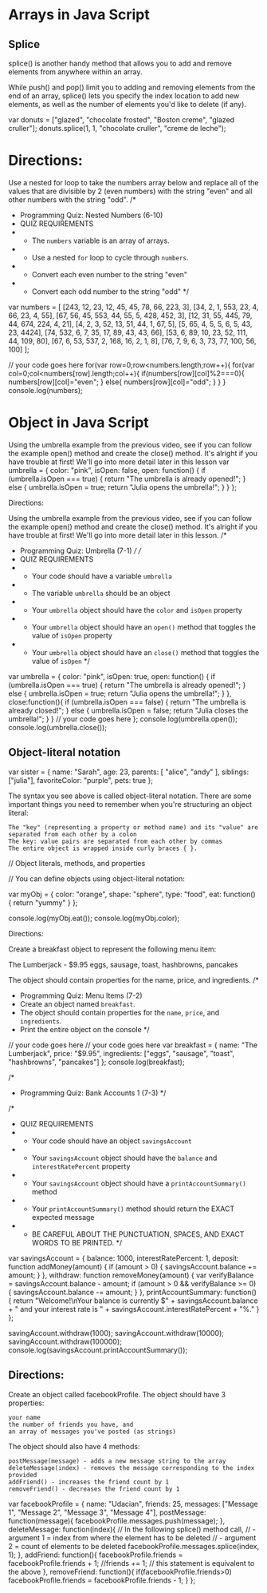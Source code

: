 # Arrays in Java Script
## Splice

splice() is another handy method that allows you to add and remove elements from anywhere within an array.

While push() and pop() limit you to adding and removing elements from the end of an array, splice() lets you specify the index location to add new elements, as well as the number of elements you'd like to delete (if any).

var donuts = ["glazed", "chocolate frosted", "Boston creme", "glazed cruller"];
donuts.splice(1, 1, "chocolate cruller", "creme de leche"); 


# Directions:

Use a nested for loop to take the numbers array below and replace all of the values that are divisible by 2 (even numbers) with the string "even" and all other numbers with the string "odd".
/*
 * Programming Quiz: Nested Numbers (6-10)
 * QUIZ REQUIREMENTS
 *   - The `numbers` variable is an array of arrays.
 *   - Use a nested `for` loop to cycle through `numbers`.
 *   - Convert each even number to the string "even"
 *   - Convert each odd number to the string "odd"
 */


var numbers = [
    [243, 12, 23, 12, 45, 45, 78, 66, 223, 3],
    [34, 2, 1, 553, 23, 4, 66, 23, 4, 55],
    [67, 56, 45, 553, 44, 55, 5, 428, 452, 3],
    [12, 31, 55, 445, 79, 44, 674, 224, 4, 21],
    [4, 2, 3, 52, 13, 51, 44, 1, 67, 5],
    [5, 65, 4, 5, 5, 6, 5, 43, 23, 4424],
    [74, 532, 6, 7, 35, 17, 89, 43, 43, 66],
    [53, 6, 89, 10, 23, 52, 111, 44, 109, 80],
    [67, 6, 53, 537, 2, 168, 16, 2, 1, 8],
    [76, 7, 9, 6, 3, 73, 77, 100, 56, 100]
];

// your code goes here
for(var row=0;row<numbers.length;row++){
    for(var col=0;col<numbers[row].length;col++){
        if(numbers[row][col]%2===0){
            numbers[row][col]="even";
        }
        else{
             numbers[row][col]="odd";
        }
    }
}
console.log(numbers);



# Object in Java Script
Using the umbrella example from the previous video, see if you can follow the example open() method and create the close() method. It's alright if you have trouble at first! We'll go into more detail later in this lesson
var umbrella = { 
  color: "pink",
  isOpen: false,
  open: function() { 
    if (umbrella.isOpen === true) {
      return "The umbrella is already opened!";
    } else {
      umbrella.isOpen = true;
      return "Julia opens the umbrella!";
    }
   }
};


Directions:

Using the umbrella example from the previous video, see if you can follow the example open() method and create the close() method. It's alright if you have trouble at first! We'll go into more detail later in this lesson.
/*
 * Programming Quiz: Umbrella (7-1)
 */
/*
 * QUIZ REQUIREMENTS
 * - Your code should have a variable `umbrella`
 * - The variable `umbrella` should be an object
 * - Your `umbrella` object should have the `color` and `isOpen` property
 * - Your `umbrella` object should have an `open()` method that toggles the value of `isOpen` property
 * - Your `umbrella` object should have an `close()` method that toggles the value of `isOpen`
 */

var umbrella = {
    color: "pink",
    isOpen: true,
    open: function() {
        if (umbrella.isOpen === true) {
            return "The umbrella is already opened!";
        } else {
            umbrella.isOpen = true;
            return "Julia opens the umbrella!";
        }
    },
    close:function(){
         if (umbrella.isOpen === false) {
            return "The umbrella is already closed!";
        } else {
            umbrella.isOpen = false;
            return "Julia closes the umbrella!";
        }
    }
    // your code goes here
};
console.log(umbrella.open());
console.log(umbrella.close());


## Object-literal notation

var sister = {
  name: "Sarah", 
  age: 23,
  parents: [ "alice", "andy" ],
  siblings: ["julia"],
  favoriteColor: "purple",
  pets: true
};

The syntax you see above is called object-literal notation. There are some important things you need to remember when you're structuring an object literal:

    The "key" (representing a property or method name) and its "value" are separated from each other by a colon
    The key: value pairs are separated from each other by commas
    The entire object is wrapped inside curly braces { }.

// Object literals, methods, and properties

// You can define objects using object-literal notation:

var myObj = { 
  color: "orange",
  shape: "sphere",
  type: "food",
  eat: function() { return "yummy" }
};

console.log(myObj.eat());
console.log(myObj.color);


Directions:

Create a breakfast object to represent the following menu item:

The Lumberjack - $9.95
eggs, sausage, toast, hashbrowns, pancakes

The object should contain properties for the name, price, and ingredients.
/*
 * Programming Quiz: Menu Items (7-2)
 * Create an object named `breakfast`. 
 * The object should contain properties for the `name`, `price`, and `ingredients`.
 * Print the entire object on the console
 */

// your code goes here
// your code goes here
var breakfast = {
    name: "The Lumberjack",
    price: "$9.95",
    ingredients: ["eggs", "sausage", "toast", "hashbrowns", "pancakes"]
};
console.log(breakfast);


/*
 * Programming Quiz: Bank Accounts 1 (7-3)
 */

/*
 * QUIZ REQUIREMENTS
 * - Your code should have an object `savingsAccount` 
 * - Your `savingsAccount` object should have the `balance` and `interestRatePercent` property
 * - Your `savingsAccount` object should have a `printAccountSummary()` method
 * - Your `printAccountSummary()` method should return the EXACT expected message
 * - BE CAREFUL ABOUT THE PUNCTUATION, SPACES, AND EXACT WORDS TO BE PRINTED.
 */


var savingsAccount = {
    balance: 1000,
    interestRatePercent: 1,
    deposit: function addMoney(amount) {
        if (amount > 0) {
            savingsAccount.balance += amount;
        }
    },
    withdraw: function removeMoney(amount) {
        var verifyBalance = savingsAccount.balance - amount;
        if (amount > 0 && verifyBalance >= 0) {
            savingsAccount.balance -= amount;
        }
    },
    printAccountSummary: function() {
        return "Welcome!\nYour balance is currently $" + savingsAccount.balance + " and your interest rate is " + savingsAccount.interestRatePercent + "%."
    }
};

savingAccount.withdraw(1000);
savingAccount.withdraw(10000);
savingAccount.withdraw(100000);
console.log(savingsAccount.printAccountSummary());



## Directions:

Create an object called facebookProfile. The object should have 3 properties:

    your name
    the number of friends you have, and
    an array of messages you've posted (as strings)

The object should also have 4 methods:

    postMessage(message) - adds a new message string to the array
    deleteMessage(index) - removes the message corresponding to the index provided
    addFriend() - increases the friend count by 1
    removeFriend() - decreases the friend count by 1

var facebookProfile = {
    name: "Udacian",
    friends: 25,
    messages: ["Message 1", "Message 2", "Message 3", "Message 4"],
    postMessage: function(message){
        facebookProfile.messages.push(message);
    },
    deleteMessage: function(index){
        // In the following splice() method call,
        // - argument 1 = index from where the element has to be deleted
        // - argument 2 = count of elements to be deleted
        facebookProfile.messages.splice(index, 1);
    },
    addFriend: function(){
        facebookProfile.friends = facebookProfile.friends + 1;
        //friends += 1; // this statement is equivalent to the above
    },
    removeFriend: function(){
        if(facebookProfile.friends>0)
            facebookProfile.friends = facebookProfile.friends - 1;
    }
};

